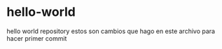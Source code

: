 # hello-world
hello world repository
estos son cambios que hago en este archivo para hacer primer commit
